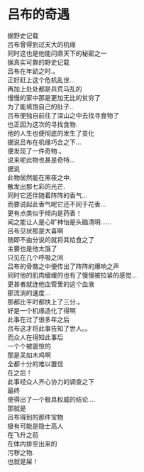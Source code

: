 # 吕布的奇遇

据野史记载  
吕布曾得到过天大的机缘  
同时这也是他能问鼎天下的秘密之一  
据真实可靠的野史记载  
吕布在年幼之时.。  
正好赶上这个危机乱世…  
再加上处处都是兵荒马乱的  
慢慢的家中那是更加无比的贫穷了  
为了能填饱自己的肚子..  
吕布便独自前往了深山之中去找寻食物了  
也正因为这次的寻找食物.  
他的人生也便彻底的发生了变化  
据说吕布在机缘巧合之下…  
便发现了一件奇物.。  
说来呢此物也甚是奇特…  
据说  
此物居然能在黑夜之中.  
散发出那七彩的光芒.  
同时它还伴随着阵阵的香气…  
而要说起此香气呢它还不同于花香…  
更有点类似于倾向是药香！  
闻之能让人是心旷神怡是头脑清明……  
吕布见状那是大喜啊  
随即不由分说的就将其给食之了  
主要也是他太饿了  
只见在几个呼吸之间  
吕布的骨骼之中便传出了阵阵的爆响之声  
同时他的肌肉缓缓的也有了慢慢被拉紧的感觉…  
更甚者就连他血管里的这个血液  
那流淌的速度…  
那都比平时都快上了三分.。  
好是一个机缘造化了得啊  
此事在过了很多年之后  
吕布这才将此事告知了世人。。  
而众人在得知此事后  
一个个被震惊的  
那是呆如木鸡啊  
全都十分的难以置信  
在之后！  
此事经众人齐心协力的调查之下  
最终  
便得出了一个极具权威的结论….  
那就是  
吕布得到的那件宝物  
极有可能是隐士高人  
在飞升之前  
在体内排空出来的  
污秽之物.  
也就是屎！  
